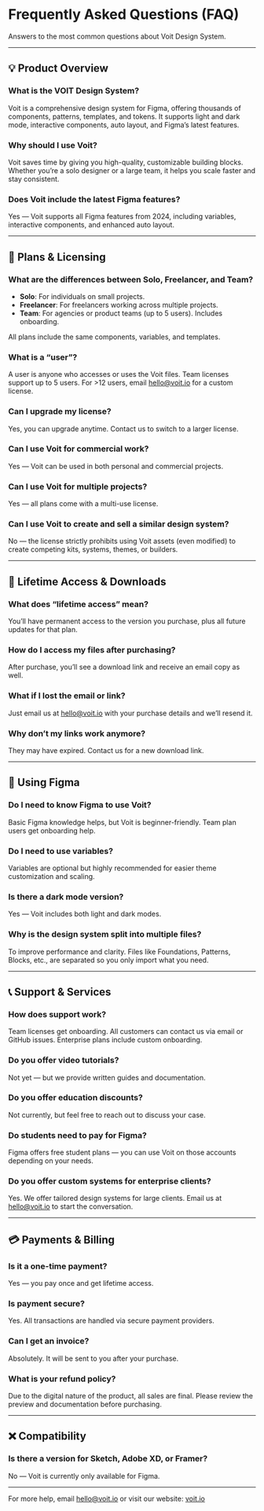# Frequently Asked Questions (FAQ)

Answers to the most common questions about Voit Design System.

---

## 💡 Product Overview

### What is the VOIT Design System?
Voit is a comprehensive design system for Figma, offering thousands of components, patterns, templates, and tokens. It supports light and dark mode, interactive components, auto layout, and Figma’s latest features.

### Why should I use Voit?
Voit saves time by giving you high-quality, customizable building blocks. Whether you’re a solo designer or a large team, it helps you scale faster and stay consistent.

### Does Voit include the latest Figma features?
Yes — Voit supports all Figma features from 2024, including variables, interactive components, and enhanced auto layout.

---

## 🧾 Plans & Licensing

### What are the differences between Solo, Freelancer, and Team?
- **Solo**: For individuals on small projects.
- **Freelancer**: For freelancers working across multiple projects.
- **Team**: For agencies or product teams (up to 5 users). Includes onboarding.

All plans include the same components, variables, and templates.

### What is a “user”?
A user is anyone who accesses or uses the Voit files. Team licenses support up to 5 users. For >12 users, email [hello@voit.io](mailto:hello@voit.io) for a custom license.

### Can I upgrade my license?
Yes, you can upgrade anytime. Contact us to switch to a larger license.

### Can I use Voit for commercial work?
Yes — Voit can be used in both personal and commercial projects.

### Can I use Voit for multiple projects?
Yes — all plans come with a multi-use license.

### Can I use Voit to create and sell a similar design system?
No — the license strictly prohibits using Voit assets (even modified) to create competing kits, systems, themes, or builders.

---

## 🔐 Lifetime Access & Downloads

### What does “lifetime access” mean?
You’ll have permanent access to the version you purchase, plus all future updates for that plan.

### How do I access my files after purchasing?
After purchase, you’ll see a download link and receive an email copy as well.

### What if I lost the email or link?
Just email us at [hello@voit.io](mailto:hello@voit.io) with your purchase details and we’ll resend it.

### Why don’t my links work anymore?
They may have expired. Contact us for a new download link.

---

## 🧩 Using Figma

### Do I need to know Figma to use Voit?
Basic Figma knowledge helps, but Voit is beginner-friendly. Team plan users get onboarding help.

### Do I need to use variables?
Variables are optional but highly recommended for easier theme customization and scaling.

### Is there a dark mode version?
Yes — Voit includes both light and dark modes.

### Why is the design system split into multiple files?
To improve performance and clarity. Files like Foundations, Patterns, Blocks, etc., are separated so you only import what you need.

---

## 📞 Support & Services

### How does support work?
Team licenses get onboarding. All customers can contact us via email or GitHub issues. Enterprise plans include custom onboarding.

### Do you offer video tutorials?
Not yet — but we provide written guides and documentation.

### Do you offer education discounts?
Not currently, but feel free to reach out to discuss your case.

### Do students need to pay for Figma?
Figma offers free student plans — you can use Voit on those accounts depending on your needs.

### Do you offer custom systems for enterprise clients?
Yes. We offer tailored design systems for large clients. Email us at [hello@voit.io](mailto:hello@voit.io) to start the conversation.

---

## 💳 Payments & Billing

### Is it a one-time payment?
Yes — you pay once and get lifetime access.

### Is payment secure?
Yes. All transactions are handled via secure payment providers.

### Can I get an invoice?
Absolutely. It will be sent to you after your purchase.

### What is your refund policy?
Due to the digital nature of the product, all sales are final. Please review the preview and documentation before purchasing.

---

## ❌ Compatibility

### Is there a version for Sketch, Adobe XD, or Framer?
No — Voit is currently only available for Figma.

---

For more help, email [hello@voit.io](mailto:hellow@voit.io) or visit our website: [voit.io](https://voit.io)
